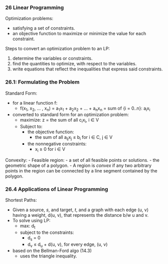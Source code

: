 ### 26 Linear Programming
Optimization problems:
- satisfying a set of constraints.
- an objective function to maximize or minimize the value for each constraint.

Steps to convert an optimization problem to an LP:
1. determine the variables or constraints.
2. find the quantities to optimize, with respect to the variables.
3. write equations that reflect the inequalities that express said constraints.

### 26.1: Formulating the Problem
Standard Form:
- for a linear function f:
	- f(x<sub>1</sub>, x<sub>2</sub>, ... , x<sub>n</sub>) = a<sub>1</sub>x<sub>1</sub> + a<sub>2</sub>x<sub>2</sub> + ... + a<sub>n</sub>x<sub>n</sub> = sum of {i = 0..n}: a<sub>i</sub>x<sub>i</sub>
- converted to standard form for an optimization problem:
	- maximize: z = the sum of all c<sub>i</sub>x<sub>i</sub>, i $\in$ V
	- Subject to: 
		- the objective function: 
			- the sum of all a<sub>ij</sub>x<sub>j</sub> ≤ b<sub>i</sub> for i $\in$ C, j $\in$ V
		- the nonnegative constraints:
			- x<sub>i</sub> $\ge$ 0 for i $\in$ V 

Convexity:
	- Feasible region: 
		- a set of all feasible points or solutions.
		- the geometric shape of a polygon.
	- A region is *convex* if any two arbitrary points in the region can be connected by a line segment contained by the polygon. 

### 26.4 Applications of Linear Programming
Shortest Paths:
- Given a source, *s*, and target, *t*, and a graph with each edge (u, v) having a weight, d(u, v), that represents the distance b/w u and v.
- To solve using LP:
	- max: d<sub>t</sub>
	- subject to the constraints: 
		- d<sub>s</sub> = 0
		- d<sub>v</sub> $\le$ d<sub>u</sub> + d(u, v), for every edge, (u, v)
- based on the Bellman-Ford algo (14.3)
	- uses the triangle inequality.